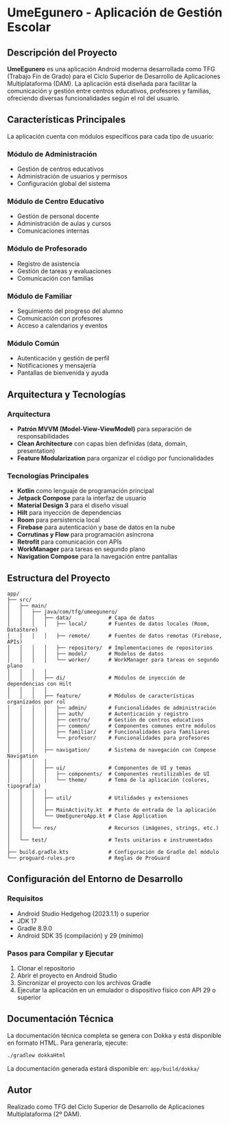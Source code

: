 # UmeEgunero - Aplicación de Gestión Escolar

## Descripción del Proyecto

**UmeEgunero** es una aplicación Android moderna desarrollada como TFG (Trabajo Fin de Grado) para el Ciclo Superior de Desarrollo de Aplicaciones Multiplataforma (DAM). La aplicación está diseñada para facilitar la comunicación y gestión entre centros educativos, profesores y familias, ofreciendo diversas funcionalidades según el rol del usuario.

## Características Principales

La aplicación cuenta con módulos específicos para cada tipo de usuario:

### Módulo de Administración
- Gestión de centros educativos
- Administración de usuarios y permisos
- Configuración global del sistema

### Módulo de Centro Educativo
- Gestión de personal docente
- Administración de aulas y cursos
- Comunicaciones internas

### Módulo de Profesorado
- Registro de asistencia
- Gestión de tareas y evaluaciones
- Comunicación con familias

### Módulo de Familiar
- Seguimiento del progreso del alumno
- Comunicación con profesores
- Acceso a calendarios y eventos

### Módulo Común
- Autenticación y gestión de perfil
- Notificaciones y mensajería
- Pantallas de bienvenida y ayuda

## Arquitectura y Tecnologías

### Arquitectura
- **Patrón MVVM (Model-View-ViewModel)** para separación de responsabilidades
- **Clean Architecture** con capas bien definidas (data, domain, presentation)
- **Feature Modularization** para organizar el código por funcionalidades

### Tecnologías Principales
- **Kotlin** como lenguaje de programación principal
- **Jetpack Compose** para la interfaz de usuario
- **Material Design 3** para el diseño visual
- **Hilt** para inyección de dependencias
- **Room** para persistencia local
- **Firebase** para autenticación y base de datos en la nube
- **Corrutinas y Flow** para programación asíncrona
- **Retrofit** para comunicación con APIs
- **WorkManager** para tareas en segundo plano
- **Navigation Compose** para la navegación entre pantallas

## Estructura del Proyecto

```
app/
├── src/
│   ├── main/
│   │   ├── java/com/tfg/umeegunero/
│   │   │   ├── data/            # Capa de datos
│   │   │   │   ├── local/       # Fuentes de datos locales (Room, DataStore)
│   │   │   │   ├── remote/      # Fuentes de datos remotas (Firebase, APIs)
│   │   │   │   ├── repository/  # Implementaciones de repositorios
│   │   │   │   ├── model/       # Modelos de datos
│   │   │   │   └── worker/      # WorkManager para tareas en segundo plano
│   │   │   │
│   │   │   ├── di/              # Módulos de inyección de dependencias con Hilt
│   │   │   │
│   │   │   ├── feature/         # Módulos de características organizados por rol
│   │   │   │   ├── admin/       # Funcionalidades de administración
│   │   │   │   ├── auth/        # Autenticación y registro
│   │   │   │   ├── centro/      # Gestión de centros educativos
│   │   │   │   ├── common/      # Componentes comunes entre módulos
│   │   │   │   ├── familiar/    # Funcionalidades para familiares
│   │   │   │   └── profesor/    # Funcionalidades para profesores
│   │   │   │
│   │   │   ├── navigation/      # Sistema de navegación con Compose Navigation
│   │   │   │
│   │   │   ├── ui/              # Componentes de UI y temas
│   │   │   │   ├── components/  # Componentes reutilizables de UI
│   │   │   │   └── theme/       # Tema de la aplicación (colores, tipografía)
│   │   │   │
│   │   │   ├── util/            # Utilidades y extensiones
│   │   │   │
│   │   │   ├── MainActivity.kt  # Punto de entrada de la aplicación
│   │   │   └── UmeEguneroApp.kt # Clase Application
│   │   │
│   │   └── res/                 # Recursos (imágenes, strings, etc.)
│   │
│   └── test/                    # Tests unitarios e instrumentados
│
├── build.gradle.kts             # Configuración de Gradle del módulo
└── proguard-rules.pro           # Reglas de ProGuard
```

## Configuración del Entorno de Desarrollo

### Requisitos
- Android Studio Hedgehog (2023.1.1) o superior
- JDK 17
- Gradle 8.9.0
- Android SDK 35 (compilación) y 29 (mínimo)

### Pasos para Compilar y Ejecutar
1. Clonar el repositorio
2. Abrir el proyecto en Android Studio
3. Sincronizar el proyecto con los archivos Gradle
4. Ejecutar la aplicación en un emulador o dispositivo físico con API 29 o superior

## Documentación Técnica

La documentación técnica completa se genera con Dokka y está disponible en formato HTML. Para generarla, ejecute:

```bash
./gradlew dokkaHtml
```

La documentación generada estará disponible en: `app/build/dokka/`

## Autor

Realizado como TFG del Ciclo Superior de Desarrollo de Aplicaciones Multiplataforma (2º DAM). 
